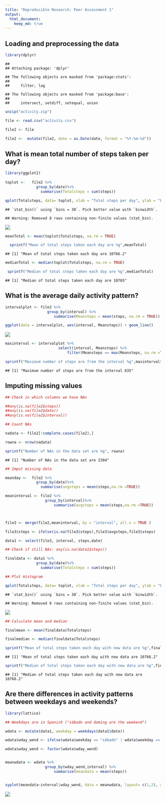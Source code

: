 ```yaml
---
title: "Reproducible Research: Peer Assessment 1"
output: 
  html_document:
    keep_md: true
---
```



## Loading and preprocessing the data


```r
library(dplyr)
```

```
## 
## Attaching package: 'dplyr'
```

```
## The following objects are masked from 'package:stats':
## 
##     filter, lag
```

```
## The following objects are masked from 'package:base':
## 
##     intersect, setdiff, setequal, union
```

```r
unzip("activity.zip")

file <- read.csv("activity.csv")

file2 <- file

file2 <-  mutate(file2, date = as.Date(date, format = "%Y-%m-%d"))
```
## What is mean total number of steps taken per day?

```r
library(ggplot2)
  
toplot <-   file2 %>%
              group_by(date)%>%
                summarise(Totalsteps = sum(steps))

qplot(Totalsteps, data= toplot, xlab = "Total steps per day", ylab = "Frequency")
```

```
## `stat_bin()` using `bins = 30`. Pick better value with `binwidth`.
```

```
## Warning: Removed 8 rows containing non-finite values (stat_bin).
```

![](PA1_template_files/figure-html/mean-1.png)<!-- -->

```r
meanTotal <- mean(toplot$Totalsteps, na.rm = TRUE)

  sprintf("Mean of total steps taken each day are %g",meanTotal)
```

```
## [1] "Mean of total steps taken each day are 10766.2"
```

```r
medianTotal <- median(toplot$Totalsteps, na.rm = TRUE)

 sprintf("Median of total steps taken each day are %g",medianTotal)
```

```
## [1] "Median of total steps taken each day are 10765"
```
## What is the average daily activity pattern?


```r
intervalplot <- file2 %>%
                   group_by(interval) %>%
                      summarise(Meansteps = mean(steps, na.rm = TRUE))

ggplot(data = intervalplot, aes(interval, Meansteps)) + geom_line()
```

![](PA1_template_files/figure-html/avgpattern-1.png)<!-- -->

```r
maxinterval <- intervalplot %>%
                        select(interval, Meansteps) %>%
                            filter(Meansteps == max(Meansteps, na.rm =TRUE))

sprintf("Maximum number of steps are from the interval %g",maxinterval$interval)
```

```
## [1] "Maximum number of steps are from the interval 835"
```

## Imputing missing values


```r
## Check in which columns we have NAs

##any(is.na(file2$steps))
##any(is.na(file2$date))
##any(is.na(file2$interval))

## Count NAs

nadata <- file2[!complete.cases(file2),]

rowna <- nrow(nadata)

sprintf("Number of NAs in the data set are %g", rowna)
```

```
## [1] "Number of NAs in the data set are 2304"
```

```r
## Imput missing data

meanday <-  file2 %>%
              group_by(date)%>%
                summarise(avgsteps = mean(steps,na.rm =TRUE))

meaninterval <- file2 %>%
                  group_by(interval)%>%
                      summarise(avgsteps = mean(steps,na.rm =TRUE))



file3 <- merge(file2,meaninterval, by = "interval", all.x = TRUE )

file3$steps <- ifelse(is.na(file3$steps),file3$avgsteps,file3$steps)

data1 <- select(file3, interval, steps,date)

## Check if still NAs: any(is.na(data1$steps))

finaldata <- data1 %>%
              group_by(date)%>%
                summarise(Totalsteps = sum(steps))

## Plot Histogram

qplot(Totalsteps, data= toplot, xlab = "Total steps per day", ylab = "Frequency")
```

```
## `stat_bin()` using `bins = 30`. Pick better value with `binwidth`.
```

```
## Warning: Removed 8 rows containing non-finite values (stat_bin).
```

![](PA1_template_files/figure-html/missingvalues-1.png)<!-- -->

```r
## Calculate mean and median

finalmean <- mean(finaldata$Totalsteps)

finalmedian <- median(finaldata$Totalsteps)

sprintf("Mean of total steps taken each day with new data are %g",finalmean)
```

```
## [1] "Mean of total steps taken each day with new data are 10766.2"
```

```r
sprintf("Median of total steps taken each day with new data are %g",finalmedian)
```

```
## [1] "Median of total steps taken each day with new data are 10766.2"
```

## Are there differences in activity patterns between weekdays and weekends?


```r
library(lattice)

## Weekdays are in Spanish ("sábado and doming are the weekend")

wdata <- mutate(data1, weekday = weekdays(data1$date))

wdata$wday_wend <- ifelse(wdata$weekday == "sábado" | wdata$weekday == "domingo", "weekend","weekday")

wdata$wday_wend <- factor(wdata$wday_wend)


meanwdata <- wdata %>%
                  group_by(wday_wend,interval) %>%
                      summarise(meandata = mean(steps))


xyplot(meandata~interval|wday_wend, data = meanwdata, layout= c(1,2), ylab = "Number of steps", type= "l")
```

![](PA1_template_files/figure-html/week-1.png)<!-- -->


